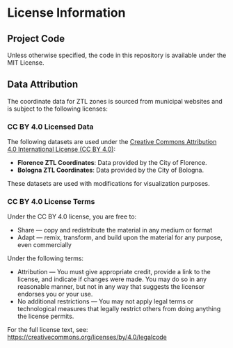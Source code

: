 # License Information

## Project Code
Unless otherwise specified, the code in this repository is available under the MIT License.

## Data Attribution

The coordinate data for ZTL zones is sourced from municipal websites and is subject to the following licenses:

### CC BY 4.0 Licensed Data
The following datasets are used under the [Creative Commons Attribution 4.0 International License (CC BY 4.0)](https://creativecommons.org/licenses/by/4.0/):

- **Florence ZTL Coordinates**: Data provided by the City of Florence.
- **Bologna ZTL Coordinates**: Data provided by the City of Bologna.

These datasets are used with modifications for visualization purposes.

### CC BY 4.0 License Terms

Under the CC BY 4.0 license, you are free to:
- Share — copy and redistribute the material in any medium or format
- Adapt — remix, transform, and build upon the material for any purpose, even commercially

Under the following terms:
- Attribution — You must give appropriate credit, provide a link to the license, and indicate if changes were made. You may do so in any reasonable manner, but not in any way that suggests the licensor endorses you or your use.
- No additional restrictions — You may not apply legal terms or technological measures that legally restrict others from doing anything the license permits.

For the full license text, see: https://creativecommons.org/licenses/by/4.0/legalcode
